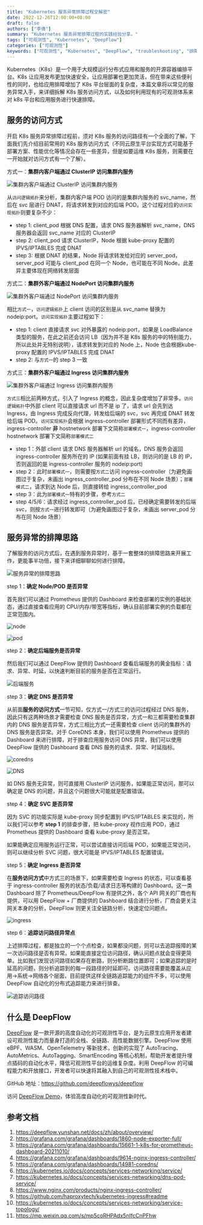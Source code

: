 ```yaml
---
title: "Kubernetes 服务异常排障过程全解密"
date: 2022-12-26T12:00:00+08:00
draft: false
authors: ["李倩"]
summary: "Kubernetes 服务异常排障过程的实践经验分享。"
tags: ["可观测性", "Kubernetes", "DeepFlow"]
categories: ["可观测性"]
keywords: ["可观测性", "Kubernetes", "DeepFlow", "troubleshooting", "排障"]
---
```


Kubernetes（K8s）是一个用于大规模运行分布式应用和服务的开源容器编排平台。K8s 让应用发布更加快速安全，让应用部署也更加灵活，但在带来这些便利性的同时，也给应用排障增加了 K8s 平台层面的复杂度，本篇文章将以常见的服务异常入手，来详细拆解 K8s 服务访问方式，以及如何利用现有的可观测体系来对 k8s 平台和应用服务进行快速排障。

## 服务的访问方式

开启 K8s 服务异常排障过程前，须对 K8s 服务的访问路径有一个全面的了解，下面我们先介绍目前常用的 K8s 服务访问方式（不同云原生平台实现方式可能基于部署方案、性能优化等情况会存在一些差异，但是如要运维 K8s 服务，则需要在一开始就对访问方式有一个了解）。

方式一：**集群内客户端通过 ClusterIP 访问集群内服务**

![集群内客户端通过 ClusterIP 访问集群内服务](1.jpg)

从`访问逻辑拓扑`来分析，集群内客户端 POD 访问的是集群内服务的 svc_name，然后在 svc 层进行 DNAT，将请求转发到对应的后端 POD。这个过程对应的`访问实现拓扑`则要复杂不少：
- step 1: client_pod 根据 DNS 配置，请求 DNS 服务器解析 svc_name，DNS 服务器会返回 svc_name 对应的 ClusterIP
- step 2: client_pod 请求 ClusterIP，Node 根据 kube-proxy 配置的 IPVS/IPTABLES 完成 DNAT
- step 3: 根据 DNAT 的结果，Node 将请求转发给对应的 server_pod，server_pod 可能与 client_pod 在同一个 Node，也可能在不同 Node，此差异主要体现在网络转发层面 

方式二：**集群外客户端通过 NodePort 访问集群内服务**

![集群外客户端通过 NodePort 访问集群内服务](2.jpg)

相比`方式一`，`访问逻辑拓扑`上 client 访问的区别是从 svc_name 替换为 nodeip:port。`访问实现拓扑`主要过程如下：
- step 1: client 直接请求 svc 对外暴露的 nodeip:port，如果是 LoadBalance 类型的服务，在此之前还会访问 LB（因为并不是 K8s 服务的中的特别能力，所以此处并无特别说明），请求转发到对应的 Node 上，Node 也会根据kube-proxy 配置的 IPVS/IPTABLES 完成 DNAT
- step 2: 与`方式一`的 step 3 一致

方式三：**集群外客户端通过 Ingress 访问集群内服务**

![集群外客户端通过 Ingress 访问集群内服务](3.jpg)

`方式三`相比前两种方式，引入了 Ingress 的概念，因此复杂度增加了非常多。`访问逻辑拓扑`中外部 client 可以直接请求 url 而不是 ip 了，请求 url 会先到达 Ingress，由 Ingress 完成反向代理，转发给后端的 svc，svc 再完成 DNAT 转发给后端 POD。`访问实现拓扑`会根据 ingress-controller 部署形式不同而有差异，ingress-controller **非** hostnetwork 部署下文简称`部署模式一`，ingress-controller hostnetwork 部署下文简称`部署模式二`
- step 1：外部 client 请求 DNS 服务器解析 url 的域名，DNS 服务会返回 ingress-controller 服务所在的 IP (如果前面有挂 LB，则访问的是 LB 的 IP，否则返回的是 ingress-controller 服务的 nodeip:port)
- step 2：此时`部署模式一`，则需要按`方式二`访问 ingress-controller（为避免画图过于复杂，未画出 ingress_controller_pod 分布在不同 Node 场景）；`部署模式二`，请求到达 Node 后，则直接转给 ingress_controller_pod
- step 3：此为`部署模式一`特有的步骤，参考`方式二`
- step 4/5/6：请求经过 ingress_controller_pod 后，已经确定需要转发的后端 svc，则按`方式一`进行转发即可（为避免画图过于复杂，未画出 server_pod 分布在同 Node 场景）

## 服务异常的排障思路

了解服务的访问方式后，在遇到服务异常时，基于一套整体的排障思路来开展工作，更能事半功倍，接下来详细聊聊如何进行排障。

![服务异常的排障思路](4.png)

step 1：**确定 Node/POD 是否异常**

首先我们可以通过 Prometheus 提供的 Dashboard 来检查部署的实例的基础状态，通过直接查看应用的 CPU/内存/带宽等指标，确认目前部署实例的负载都在正常范围内。

![node](5.png)

![pod](6.png)

step 2：**确定后端服务是否异常**

然后我们可以通过 DeepFlow 提供的 Dashboard 查看后端服务的黄金指标：请求、异常、时延，以快速判断目前的服务是否在正常运行。

![后端服务](7.png)

step 3：**确定 DNS 是否异常**

从前面**服务的访问方式**一节可知，仅方式一/方式三的访问过程经过 DNS 服务，因此只有这两种场景才需要检查 DNS 服务是否异常，方式一和三都需要检查集群内的 DNS 服务是否异常，方式三相比方式一还需要检查 client 访问的集群外的 DNS 服务是否异常。对于 CoreDNS 本身，我们可以使用 Prometheus 提供的 Dashboard 来进行排障，对于排查应用服务访问 DNS 异常，我们可以使用 DeepFlow 提供的 Dashboard 查看 DNS 服务的请求、异常、时延指标。

![coredns](8.png)

![DNS](9.png)

如 DNS 服务无异常，则可直接用 ClusterIP 访问服务，如果能正常访问，那可以确定是 DNS 的问题，并且这个问题很大可能就是配置错误。

step 4：**确定 SVC 是否异常**

因为 SVC 的功能实际是 kube-proxy 同步配置到 IPVS/IPTABLES 来实现的，所以我们可以参考 **step 1** 的排查步骤，把 kube-proxy 视作应用 POD，通过 Prometheus 提供的 Dashboard 查看 kube-proxy 是否正常。

如果能确定应用服务运行正常，可以尝试直接访问后端 POD，如果能正常访问，则可以继续分析 SVC 问题，很大可能是 IPVS/IPTABLES 配置错误。

step 5：**确定 Ingress 是否异常**

在**服务访问方式**中方式三的场景下，如果需要检查 Ingress 的状态，可以查看基于 ingress-controller 服务的状态/负载/请求日志等构建的 Dashboard。这一类 Dashboard 除了 Prometheus/DeepFlow 有提供之外，各个 API 网关的厂商也有提供，可以用 DeepFlow + 厂商提供的 Dashboard 结合进行分析，厂商会更关注网关本身的分析，DeepFlow 则更关注全链路分析，快速定位问题点。

![ingress](10.png)

step 6：**追踪访问路径异常点**

上述排障过程，都是独立的一个个点检查，如果都没问题，则可以去追踪报障的某一次访问路径是否有异常。如果能直接定位访问路径，确认问题点就会变得更简单。比如我们发现访问路径如果存在断路，则分析断路位置即可；如果追踪的是时延高的问题，则分析追踪到的每一段路径的时延即可。访问路径需要能覆盖从应用->系统->网络各个层面，目前提供这样全链路追踪能力的组件不多，可以使用 DeepFlow 自动化的分布式追踪能力来进行排查。

![追踪访问路径](11.png)

## 什么是 DeepFlow

[DeepFlow](https://github.com/deepflowys/deepflow) 是一款开源的高度自动化的可观测性平台，是为云原生应用开发者建设可观测性能力而量身打造的全栈、全链路、高性能数据引擎。DeepFlow 使用 eBPF、WASM、OpenTelemetry 等新技术，创新的实现了 AutoTracing、AutoMetrics、AutoTagging、SmartEncoding 等核心机制，帮助开发者提升埋点插码的自动化水平，降低可观测性平台的运维复杂度。利用 DeepFlow 的可编程能力和开放接口，开发者可以快速将其融入到自己的可观测性技术栈中。

GitHub 地址：<https://github.com/deepflowys/deepflow>

访问 [DeepFlow Demo](https://deepflow.yunshan.net/docs/zh/install/overview/)，体验高度自动化的可观测性新时代。

## 参考文档

1. https://deepflow.yunshan.net/docs/zh/about/overview/
1. https://grafana.com/grafana/dashboards/1860-node-exporter-full/
1. https://grafana.com/grafana/dashboards/15661-1-k8s-for-prometheus-dashboard-20211010/
1. https://grafana.com/grafana/dashboards/9614-nginx-ingress-controller/
1. https://grafana.com/grafana/dashboards/14981-coredns/
1. https://kubernetes.io/docs/concepts/services-networking/service/
1. https://kubernetes.io/docs/concepts/services-networking/dns-pod-service/
1. https://www.nginx.com/products/nginx-ingress-controller/
1. https://github.com/haproxytech/kubernetes-ingress#readme
1. https://kubernetes.io/docs/concepts/services-networking/service-topology/
1. https://mp.weixin.qq.com/s/mp5coRHPAdx5nIfcCnPFhw
